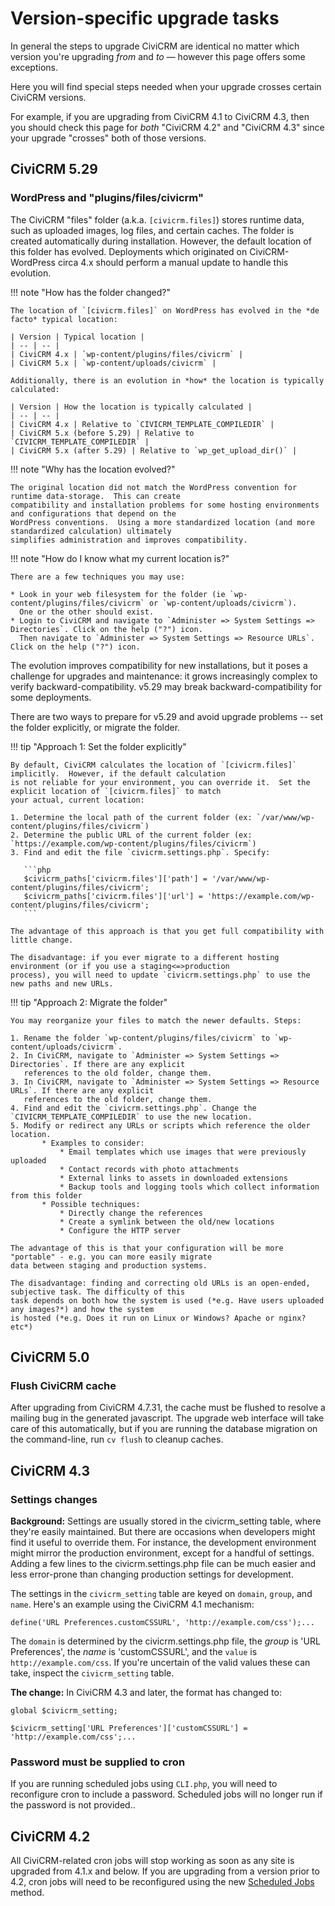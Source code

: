 # Version-specific upgrade tasks

In general the steps to upgrade CiviCRM are identical no matter which version you're upgrading _from_ and _to_ &mdash; however this page offers some exceptions.

Here you will find special steps needed when your upgrade crosses certain CiviCRM versions.

For example, if you are upgrading from CiviCRM 4.1 to CiviCRM 4.3, then you should check this page for *both* "CiviCRM 4.2" and "CiviCRM 4.3" since your upgrade "crosses" both of those versions.

## CiviCRM 5.29

### WordPress and "plugins/files/civicrm"

The CiviCRM "files" folder (a.k.a.  `[civicrm.files]`) stores runtime data, such as uploaded images, log files, and
certain caches.  The folder is created automatically during installation.  However, the default location of this folder
has evolved.  Deployments which originated on CiviCRM-WordPress circa 4.x should perform a manual update to handle this
evolution.

!!! note "How has the folder changed?"

    The location of `[civicrm.files]` on WordPress has evolved in the *de facto* typical location:

    | Version | Typical location |
    | -- | -- |
    | CiviCRM 4.x | `wp-content/plugins/files/civicrm` |
    | CiviCRM 5.x | `wp-content/uploads/civicrm` |

    Additionally, there is an evolution in *how* the location is typically calculated:

    | Version | How the location is typically calculated |
    | -- | -- |
    | CiviCRM 4.x | Relative to `CIVICRM_TEMPLATE_COMPILEDIR` |
    | CiviCRM 5.x (before 5.29) | Relative to `CIVICRM_TEMPLATE_COMPILEDIR` |
    | CiviCRM 5.x (after 5.29) | Relative to `wp_get_upload_dir()` |

!!! note "Why has the location evolved?"

    The original location did not match the WordPress convention for runtime data-storage.  This can create
    compatibility and installation problems for some hosting environments and configurations that depend on the
    WordPress conventions.  Using a more standardized location (and more standardized calculation) ultimately
    simplifies administration and improves compatibility.

!!! note "How do I know what my current location is?"

    There are a few techniques you may use:

    * Look in your web filesystem for the folder (ie `wp-content/plugins/files/civicrm` or `wp-content/uploads/civicrm`).
      One or the other should exist.
    * Login to CiviCRM and navigate to `Administer => System Settings => Directories`. Click on the help ("?") icon.
      Then navigate to `Administer => System Settings => Resource URLs`. Click on the help ("?") icon.

The evolution improves compatibility for new installations, but it poses a challenge for upgrades and maintenance: it
grows increasingly complex to verify backward-compatibility.  v5.29 may break backward-compatibility for some
deployments.

There are two ways to prepare for v5.29 and avoid upgrade problems -- set the folder explicitly, or migrate the folder.

!!! tip "Approach 1: Set the folder explicitly"

    By default, CiviCRM calculates the location of `[civicrm.files]` implicitly.  However, if the default calculation
    is not reliable for your environment, you can override it.  Set the explicit location of `[civicrm.files]` to match
    your actual, current location:

    1. Determine the local path of the current folder (ex: `/var/www/wp-content/plugins/files/civicrm`)
    2. Determine the public URL of the current folder (ex: `https://example.com/wp-content/plugins/files/civicrm`)
    3. Find and edit the file `civicrm.settings.php`. Specify:

       ```php
       $civicrm_paths['civicrm.files']['path'] = '/var/www/wp-content/plugins/files/civicrm';
       $civicrm_paths['civicrm.files']['url'] = 'https://example.com/wp-content/plugins/files/civicrm';
       ```

    The advantage of this approach is that you get full compatibility with little change.

    The disadvantage: if you ever migrate to a different hosting environment (or if you use a staging<=>production
    process), you will need to update `civicrm.settings.php` to use the new paths and new URLs.

!!! tip "Approach 2: Migrate the folder"

    You may reorganize your files to match the newer defaults. Steps:

    1. Rename the folder `wp-content/plugins/files/civicrm` to `wp-content/uploads/civicrm`.
    2. In CiviCRM, navigate to `Administer => System Settings => Directories`. If there are any explicit
       references to the old folder, change them.
    3. In CiviCRM, navigate to `Administer => System Settings => Resource URLs`. If there are any explicit
       references to the old folder, change them.
    4. Find and edit the `civicrm.settings.php`. Change the `CIVICRM_TEMPLATE_COMPILEDIR` to use the new location.
    5. Modify or redirect any URLs or scripts which reference the older location.
           * Examples to consider:
               * Email templates which use images that were previously uploaded
               * Contact records with photo attachments
               * External links to assets in downloaded extensions
               * Backup tools and logging tools which collect information from this folder
           * Possible techniques:
               * Directly change the references
               * Create a symlink between the old/new locations
               * Configure the HTTP server

    The advantage of this is that your configuration will be more "portable" - e.g. you can more easily migrate
    data between staging and production systems.

    The disadvantage: finding and correcting old URLs is an open-ended, subjective task. The difficulty of this
    task depends on both how the system is used (*e.g. Have users uploaded any images?*) and how the system
    is hosted (*e.g. Does it run on Linux or Windows? Apache or nginx? etc*)


## CiviCRM 5.0

### Flush CiviCRM cache

After upgrading from CiviCRM 4.7.31, the cache must be flushed to resolve a mailing bug in the generated javascript. The upgrade web interface will take care of this automatically, but if you are running the database migration on the command-line, run `cv flush` to cleanup caches.

## CiviCRM 4.3

### Settings changes

**Background:** Settings are usually stored in the civicrm_setting table, where they're easily maintained. But there are occasions when developers might find it useful to override them. For instance, the development environment might mirror the production environment, except for a handful of settings. Adding a few lines to the civicrm.settings.php file can be much easier and less error-prone than changing production settings for development.

The settings in the `civicrm_setting` table are keyed on `domain`, `group`, and `name`. Here's an example using the CiviCRM 4.1 mechanism:

```
define('URL Preferences.customCSSURL', 'http://example.com/css');...
```

The `domain` is determined by the civicrm.settings.php file, the _group_ is 'URL Preferences', the _name_ is 'customCSSURL', and the `value` is `http://example.com/css`. If you're uncertain of the valid values these can take, inspect the `civicrm_setting` table.

**The change:** In CiviCRM 4.3 and later, the format has changed to:

```
global $civicrm_setting;
```

```
$civicrm_setting['URL Preferences']['customCSSURL'] = 'http://example.com/css';...
```

### Password must be supplied to cron

If you are running scheduled jobs using `CLI.php`, you will need to reconfigure cron to include a password. Scheduled jobs will no longer run if the password is not provided..


## CiviCRM 4.2

All CiviCRM-related cron jobs will stop working as soon as any site is upgraded from 4.1.x and below. If you are upgrading from a version prior to 4.2, cron jobs will need to be reconfigured using the new [Scheduled Jobs](../setup/jobs.md) method.

